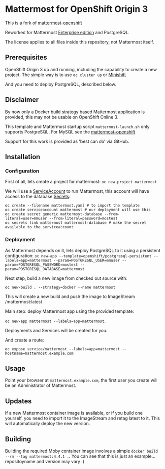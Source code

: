 # Mattermost for OpenShift Origin 3

This is a fork of [mattermost-openshift](https://github.com/goern/mattermost-openshift)

Reworked for Mattermost [Enterprise edition](https://about.mattermost.com/features/#featuresEnterprise) and PostgreSQL.



The license applies to all files inside this repository, not Mattermost itself.

## Prerequisites

OpenShift Origin 3 up and running, including the capability to create a new project. The simple way is to use `oc cluster up` or [Minishift](https://docs.openshift.org/latest/minishift/getting-started/installing.html)

And you need to deploy PostgreSQL, described below.

## Disclaimer

By now only a Docker build strategy based Mattermost application is provided, this may not be usable on OpenShift Online 3.

This template and Mattermost startup script `mattermost-launch.sh` only supports PostgreSQL.
For MySQL see the [mattermost-openshift](https://github.com/goern/mattermost-openshift)
 
Support for this work is provided as 'best can do' via GitHub.

## Installation

### Configuration

First of all, lets create a project for mattermost: `oc new-project mattermost`

We will use a [ServiceAccount](https://docs.openshift.com/container-platform/3.6/dev_guide/service_accounts.html) to run Mattermost, this account will have access to the database [Secrets](https://docs.openshift.com/container-platform/3.6/dev_guide/secrets.html):

```
oc create --filename mattermost.yaml # to import the template
oc create serviceaccount mattermost # our deployment will use this
oc create secret generic mattermost-database --from-literal=user=mmuser --from-literal=password=mostest 
oc secrets link mattermost mattermost-database # make the secret available to the serviceaccount
```

### Deployment
As Mattermost depends on it, lets deploy PostgreSQL to it using a persistent configuration: `oc new-app --template=openshift/postgresql-persistent --labels=app=mattermost --param=POSTGRESQL_USER=mmuser --param=POSTGRESQL_PASSWORD=mostest --param=POSTGRESQL_DATABASE=mattermost` 

Next step, build a new image from checked out source with:

``` 
oc new-build . --strategy=docker --name mattermost
``` 

This will create a new build and push the image to ImageStream <project>/mattermost:latest


Main step: deploy Mattermost app using the provided template:

`oc new-app mattermost --labels=app=mattermost`. 

Deployments and Services will be created for you.


And create a route:

`oc expose service/mattermost --labels=app=mattermost --hostname=mattermost.example.com`


## Usage

Point your browser at `mattermost.example.com`, the first user you create will
be an Administrator of Mattermost.


## Updates

If a new Mattermost container image is available, or if you build one yourself, you need to import it to the ImageStream and retag latest to it. This will automatically deploy the new version.


## Building

Building the required Moby container image involves a simple `docker build --rm --tag mattermost:4.4.1 .`. You can see that this is just an example... repositoyname and version may vary :)


